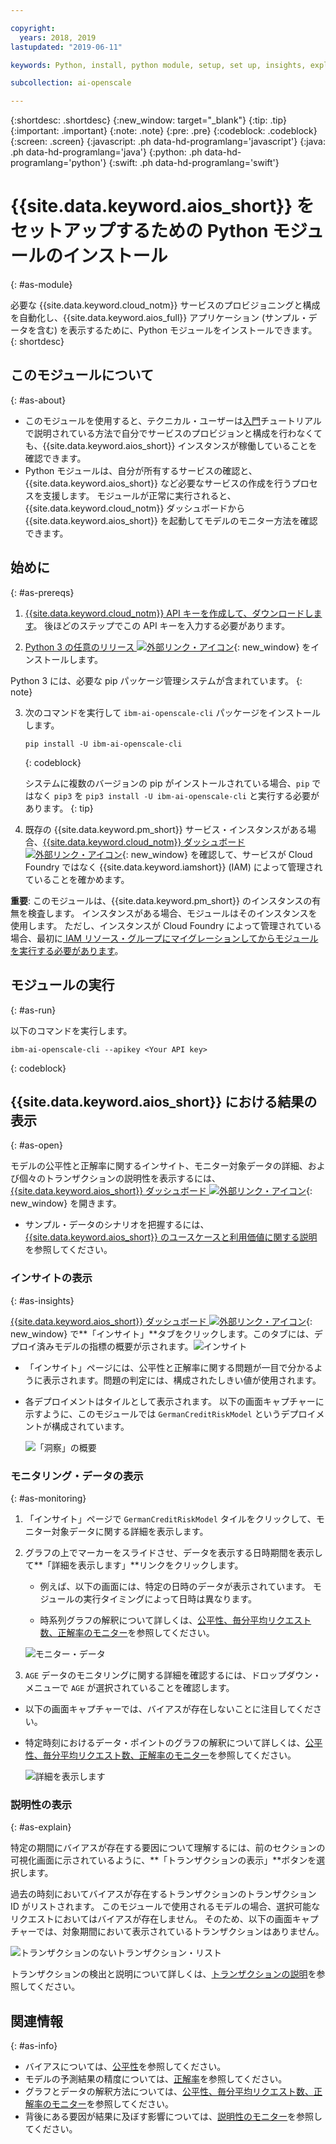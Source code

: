 ```yaml
---

copyright:
  years: 2018, 2019
lastupdated: "2019-06-11"

keywords: Python, install, python module, setup, set up, insights, explainability

subcollection: ai-openscale

---
```


{:shortdesc: .shortdesc}
{:new_window: target="_blank"}
{:tip: .tip}
{:important: .important}
{:note: .note}
{:pre: .pre}
{:codeblock: .codeblock}
{:screen: .screen}
{:javascript: .ph data-hd-programlang='javascript'}
{:java: .ph data-hd-programlang='java'}
{:python: .ph data-hd-programlang='python'}
{:swift: .ph data-hd-programlang='swift'}

# {{site.data.keyword.aios_short}} をセットアップするための Python モジュールのインストール
{: #as-module}

必要な {{site.data.keyword.cloud_notm}} サービスのプロビジョニングと構成を自動化し、{{site.data.keyword.aios_full}} アプリケーション (サンプル・データを含む) を表示するために、Python モジュールをインストールできます。
{: shortdesc}

## このモジュールについて
{: #as-about}

- このモジュールを使用すると、テクニカル・ユーザーは[入門](/docs/services/ai-openscale?topic=ai-openscale-gettingstarted)チュートリアルで説明されている方法で自分でサービスのプロビジョンと構成を行わなくても、{{site.data.keyword.aios_short}} インスタンスが稼働していることを確認できます。
- Python モジュールは、自分が所有するサービスの確認と、{{site.data.keyword.aios_short}} など必要なサービスの作成を行うプロセスを支援します。 モジュールが正常に実行されると、{{site.data.keyword.cloud_notm}} ダッシュボードから {{site.data.keyword.aios_short}} を起動してモデルのモニター方法を確認できます。

## 始めに
{: #as-prereqs}

1. [{{site.data.keyword.cloud_notm}} API キーを作成して、ダウンロードします](/docs/iam?topic=iam-userapikey#create_user_key)。 後ほどのステップでこの API キーを入力する必要があります。

2. [Python 3 の任意のリリース ![外部リンク・アイコン](../../icons/launch-glyph.svg "外部リンク・アイコン")](https://www.python.org/downloads/){: new_window} をインストールします。

  Python 3 には、必要な pip パッケージ管理システムが含まれています。
  {: note}

3. 次のコマンドを実行して `ibm-ai-openscale-cli` パッケージをインストールします。

    ```
    pip install -U ibm-ai-openscale-cli
    ```
    {: codeblock}

    システムに複数のバージョンの pip がインストールされている場合、`pip` ではなく `pip3` を `pip3 install -U ibm-ai-openscale-cli` と実行する必要があります。
    {: tip}

4. 既存の {{site.data.keyword.pm_short}} サービス・インスタンスがある場合、[{{site.data.keyword.cloud_notm}} ダッシュボード ![外部リンク・アイコン](../../icons/launch-glyph.svg "外部リンク・アイコン")](https://{DomainName}){: new_window} を確認して、サービスが Cloud Foundry ではなく {{site.data.keyword.iamshort}} (IAM) によって管理されていることを確かめます。

  **重要**: このモジュールは、{{site.data.keyword.pm_short}} のインスタンスの有無を検査します。 インスタンスがある場合、モジュールはそのインスタンスを使用します。 ただし、インスタンスが Cloud Foundry によって管理されている場合、最初に[ IAM リソース・グループにマイグレーションしてからモジュールを実行する必要があります](/docs/resources?topic=resources-migrate#migrate)。

## モジュールの実行
{: #as-run}

以下のコマンドを実行します。

```
ibm-ai-openscale-cli --apikey <Your API key>
```
{: codeblock}

## {{site.data.keyword.aios_short}} における結果の表示
{: #as-open}

モデルの公平性と正解率に関するインサイト、モニター対象データの詳細、および個々のトランザクションの説明性を表示するには、[{{site.data.keyword.aios_short}} ダッシュボード ![外部リンク・アイコン](../../icons/launch-glyph.svg "外部リンク・アイコン")](https://aiopenscale.cloud.ibm.com/aiopenscale/){: new_window} を開きます。

- サンプル・データのシナリオを把握するには、[{{site.data.keyword.aios_short}} のユースケースと利用価値に関する説明](/docs/services/ai-openscale?topic=ai-openscale-gettingstarted#gs-use)を参照してください。

### インサイトの表示
{: #as-insights}

[{{site.data.keyword.aios_short}} ダッシュボード ![外部リンク・アイコン](../../icons/launch-glyph.svg "外部リンク・アイコン")](https://aiopenscale.cloud.ibm.com/aiopenscale/){: new_window} で**「インサイト」**タブをクリックします。このタブには、デプロイ済みモデルの指標の概要が示されます。![インサイト](images/insight-dash-tab.png)

- 「インサイト」ページには、公平性と正解率に関する問題が一目で分かるように表示されます。問題の判定には、構成されたしきい値が使用されます。

- 各デプロイメントはタイルとして表示されます。 以下の画面キャプチャーに示すように、このモジュールでは `GermanCreditRiskModel` というデプロイメントが構成されています。

  ![「洞察」の概要](images/setup01-0206.png)

### モニタリング・データの表示
{: #as-monitoring}

1. 「インサイト」ページで `GermanCreditRiskModel` タイルをクリックして、モニター対象データに関する詳細を表示します。
2. グラフの上でマーカーをスライドさせ、データを表示する日時期間を表示して**「詳細を表示します」**リンクをクリックします。

   - 例えば、以下の画面には、特定の日時のデータが表示されています。 モジュールの実行タイミングによって日時は異なります。

   - 時系列グラフの解釈について詳しくは、[公平性、毎分平均リクエスト数、正解率のモニター](/docs/services/ai-openscale?topic=ai-openscale-it-ov)を参照してください。

    ![モニター・データ](images/setup02-0206.png)

3. `AGE` データのモニタリングに関する詳細を確認するには、ドロップダウン・メニューで `AGE` が選択されていることを確認します。

  - 以下の画面キャプチャーでは、バイアスが存在しないことに注目してください。

  - 特定時刻におけるデータ・ポイントのグラフの解釈について詳しくは、[公平性、毎分平均リクエスト数、正解率のモニター](/docs/services/ai-openscale?topic=ai-openscale-it-ov#it-intp)を参照してください。

    ![詳細を表示します](images/setup03-0206.png)

### 説明性の表示
{: #as-explain}

特定の期間にバイアスが存在する要因について理解するには、前のセクションの可視化画面に示されているように、**「トランザクションの表示」**ボタンを選択します。

過去の時刻においてバイアスが存在するトランザクションのトランザクション ID がリストされます。 このモジュールで使用されるモデルの場合、選択可能なリクエストにおいてはバイアスが存在しません。 そのため、以下の画面キャプチャーでは、対象期間において表示されているトランザクションはありません。

  ![トランザクションのないトランザクション・リスト](images/setup06-0206.png)

トランザクションの検出と説明について詳しくは、[トランザクションの説明](/docs/services/ai-openscale?topic=ai-openscale-ie-ov#ie-view)を参照してください。

## 関連情報
{: #as-info}

- バイアスについては、[公平性](/docs/services/ai-openscale?topic=ai-openscale-mf-monitor)を参照してください。
- モデルの予測結果の精度については、[正解率](/docs/services/ai-openscale?topic=ai-openscale-acc-monitor)を参照してください。
- グラフとデータの解釈方法については、[公平性、毎分平均リクエスト数、正解率のモニター](/docs/services/ai-openscale?topic=ai-openscale-it-ov)を参照してください。
- 背後にある要因が結果に及ぼす影響については、[説明性のモニター](/docs/services/ai-openscale?topic=ai-openscale-ie-ov)を参照してください。
